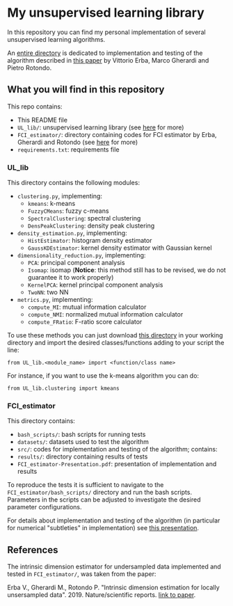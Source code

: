 # My unsupervised learning library

In this repository you can find my personal implementation of several unsupervised
learning algorithms.

An [entire directory](FCI_estimator) is dedicated to implementation and testing of
the algorithm described in [this paper][link1] by Vittorio Erba, Marco Gherardi and
Pietro Rotondo.


## What you will find in this repository

This repo contains:
- This README file
- `UL_lib/`: unsupervised learning library (see [here](#ref1) for more)
- `FCI_estimator/`: directory containing codes for FCI estimator by Erba, Gherardi
  and Rotondo (see [here](#ref2) for more)
- `requirements.txt`: requirements file


<a name="ref1">
</a>

### UL\_lib

This directory contains the following modules:
- `clustering.py`, implementing:
  - `kmeans`: k-means
  - `FuzzyCMeans`: fuzzy c-means
  - `SpectralClustering`: spectral clustering
  - `DensPeakClustering`: density peak clustering
- `density_estimation.py`, implementing:
  - `HistEstimator`: histogram density estimator
  - `GaussKDEstimator`: kernel density estimator with Gaussian kernel
- `dimensionality_reduction.py`, implementing:
  - `PCA`: principal component analysis
  - `Isomap`: isomap (**Notice**: this method still has to be revised,
    we do not guarantee it to work properly)
  - `KernelPCA`: kernel principal component analysis
  - `TwoNN`: two NN
- `metrics.py`, implementing:
  - `compute_MI`: mutual information calculator
  - `compute_NMI`: normalized mutual information calculator
  - `compute_FRatio`: F-ratio score calculator

To use these methods you can just download [this directory](UL_lib) in your working
directory and import the desired classes/functions adding to your script the line:

````
from UL_lib.<module_name> import <function/class name>
````

For instance, if you want to use the k-means algorithm you can do:

````
from UL_lib.clustering import kmeans
````

<a name="ref2">
</a>

### FCI\_estimator

This directory contains:
- `bash_scripts/`: bash scripts for running tests
- `datasets/`: datasets used to test the algorithm
- `src/`: codes for implementation and testing of the algorithm; contains:
- `results/`: directory containing results of tests
- `FCI_estimator-Presentation.pdf`: presentation of implementation and results

To reproduce the tests it is sufficient to navigate to the `FCI_estimator/bash_scripts/`
directory and run the bash scripts. Parameters in the scripts can be adjusted to
investigate the desired parameter configurations.

For details about implementation and testing of the algorithm (in particular for numerical
"subtleties" in implementation) see [this presentation](FCI_estimator/FCI_estimator-Presentation.pdf).


## References

The intrinsic dimension estimator for undersampled data implemented and tested in
`FCI_estimator/`, was taken from the paper:

Erba V., Gherardi M., Rotondo P. "Intrinsic dimension estimation for locally
unsersampled data". 2019. Nature/scientific reports. [link to paper][link1].




[link1]: https://www.nature.com/articles/s41598-019-53549-9
